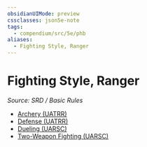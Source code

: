 ```yaml
---
obsidianUIMode: preview
cssclasses: json5e-note
tags:
  - compendium/src/5e/phb
aliases:
  - Fighting Style, Ranger
---
```

# Fighting Style, Ranger
*Source: SRD / Basic Rules* 

- [Archery (UATRR)](compendium/optional-features/archery.md)
- [Defense (UATRR)](compendium/optional-features/defense.md)
- [Dueling (UARSC)](compendium/optional-features/dueling.md)
- [Two-Weapon Fighting (UARSC)](compendium/optional-features/two-weapon-fighting.md)